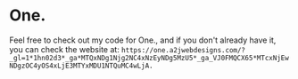 # One.

Feel free to check out my code for One., and if you don't already have it, you can check the website at:
`https://one.a2jwebdesigns.com/?_gl=1*1hn02d3*_ga*MTQxNDg1Njg2NC4xNzEyNDg5MzU5*_ga_VJ0FMQCX65*MTcxNjEwNDgzOC4yOS4xLjE3MTYxMDU1NTQuMC4wLjA.`
